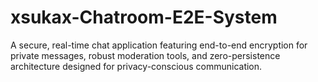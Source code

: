 # xsukax-Chatroom-E2E-System
A secure, real-time chat application featuring end-to-end encryption for private messages, robust moderation tools, and zero-persistence architecture designed for privacy-conscious communication.
